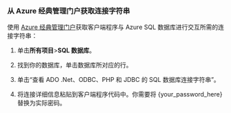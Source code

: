 <!--
../includes/sql-database-include-connection-string-20-portalshots.md

Latest Freshness check:  2015-09-02 , GeneMi.

## Connection string
-->

### 从 Azure 经典管理门户获取连接字符串

使用 [Azure 经典管理门户](http://manage.windowsazure.cn)获取客户端程序与 Azure SQL 数据库进行交互所需的连接字符串：

1. 单击**所有项目**>**SQL 数据库**。

2. 找到你的数据库，单击数据库所对应的行。

3. 单击“查看 ADO .Net、ODBC、PHP 和 JDBC 的 SQL 数据库连接字符串”。

4. 将连接详细信息粘贴到客户端程序代码中。你需要将 {your\_password\_here} 替换为实际密码。

<!--
Could not find a good link for PHP

For more information, see:<br/>[Connection Strings and Configuration Files](https://msdn.microsoft.com/zh-cn/library/ms378428.aspx).
-->

<!-- Image references. -->

[1-select-sql]: ./media/sql-database-include-connection-string-20-portalshots/connection-string-select-sql.png

[2-select-database]: ./media/sql-database-include-connection-string-20-portalshots/connection-string-select-database.PNG

[3-get-connection-details]: ./media/sql-database-include-connection-string-20-portalshots/connection-string-details.PNG

<!--
These three includes/ files are a sequenced set, but you can pick and choose:

../includes/sql-database-include-connection-string-20-portalshots.md
../includes/sql-database-include-connection-string-30-compare.md
../includes/sql-database-include-connection-string-40-config.md
-->

<!---HONumber=Mooncake_0104_2016-->